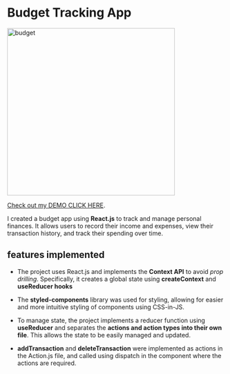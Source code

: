 # Budget Tracking App

<img width="388" alt="budget" src="https://user-images.githubusercontent.com/132091515/235497055-ad79e10b-172a-4520-b44f-28bfae5d838d.png">
 
[Check out my DEMO CLICK HERE](https://exquisite-blancmange-20af30.netlify.app).


I created a budget app using **React.js** to track and manage personal finances. It allows users to record their income and expenses, view their transaction history, and track their spending over time.

## features implemented

- The project uses React.js and implements the **Context API** to avoid _prop drilling_. Specifically, it creates a global state using **createContext** and **useReducer hooks**

- The **styled-components** library was used for styling, allowing for easier and more intuitive styling of components using CSS-in-JS.

- To manage state, the project implements a reducer function using **useReducer** and separates the **actions and action types into their own file**. This allows the state to be easily managed and updated.

- **addTransaction** and **deleteTransaction** were implemented as actions in the Action.js file, and called using dispatch in the component where the actions are required.
